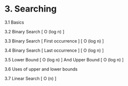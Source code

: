 # 3. Searching
3.1 Basics

3.2 Binary Search [ O (log n) ]

3.3 Binary Search [ First occurrence ] [ O (log n) ]

3.4 Binary Search [ Last occurrence ] [ O (log n) ]

3.5 Lower Bound [ O (log n) ] And Upper Bound [ O (log n) ] 

3.6 Uses of upper and lower bounds 

3.7 Linear Search [ O (n) ]
